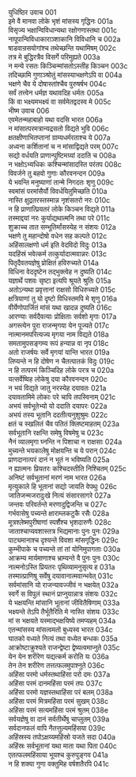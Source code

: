 युधिष्ठिर उवाच	001  
इमे वै मानवा लोके भृशं मांसस्य गृद्धिनः	001a  
विसृज्य भक्षान्विविधान्यथा रक्षोगणास्तथा	001c  
नापूपान्विविधाकाराञ्शाकानि विविधानि च	002a  
षाडवान्रसयोगांश्च तथेच्छन्ति यथामिषम्	002c  
तत्र मे बुद्धिरत्रैव विसर्गे परिमुह्यते	003a  
न मन्ये रसतः किञ्चिन्मांसतोऽस्तीह किञ्चन	003c  
तदिच्छामि गुणाञ्श्रोतुं मांसस्याभक्षणेऽपि वा	004a  
भक्षणे चैव ये दोषास्तांश्चैव पुरुषर्षभ	004c  
सर्वं तत्त्वेन धर्मज्ञ यथावदिह धर्मतः	005a  
किं वा भक्ष्यमभक्ष्यं वा सर्वमेतद्वदस्व मे	005c  
भीष्म उवाच	006  
एवमेतन्महाबाहो यथा वदसि भारत	006a  
न मांसात्परमत्रान्यद्रसतो विद्यते भुवि	006c  
क्षतक्षीणाभितप्तानां ग्राम्यधर्मरताश्च ये	007a  
अध्वना कर्शितानां च न मांसाद्विद्यते परम्	007c  
सद्यो वर्धयति प्राणान्पुष्टिमग्र्यां ददाति च	008a  
न भक्षोऽभ्यधिकः कश्चिन्मांसादस्ति परंतप	008c  
विवर्जने तु बहवो गुणाः कौरवनन्दन	009a  
ये भवन्ति मनुष्याणां तान्मे निगदतः शृणु	009c  
स्वमांसं परमांसैर्यो विवर्धयितुमिच्छति	010a  
नास्ति क्षुद्रतरस्तस्मान्न नृशंसतरो नरः	010c  
न हि प्राणात्प्रियतरं लोके किञ्चन विद्यते	011a  
तस्माद्दयां नरः कुर्याद्यथात्मनि तथा परे	011c  
शुक्राच्च तात सम्भूतिर्मांसस्येह न संशयः	012a  
भक्षणे तु महान्दोषो वधेन सह कल्पते	012c  
अहिंसालक्षणो धर्म इति वेदविदो विदुः	013a  
यदहिंस्रं भवेत्कर्म तत्कुर्यादात्मवान्नरः	013c  
पितृदैवतयज्ञेषु प्रोक्षितं हविरुच्यते	014a  
विधिना वेददृष्टेन तद्भुक्त्वेह न दुष्यति	014c  
यज्ञार्थे पशवः सृष्टा इत्यपि श्रूयते श्रुतिः	015a  
अतोऽन्यथा प्रवृत्तानां राक्षसो विधिरुच्यते	015c  
क्षत्रियाणां तु यो दृष्टो विधिस्तमपि मे शृणु	016a  
वीर्येणोपार्जितं मांसं यथा खादन्न दुष्यति	016c  
आरण्याः सर्वदैवत्याः प्रोक्षिताः सर्वशो मृगाः	017a  
अगस्त्येन पुरा राजन्मृगया येन पूज्यते	017c  
नात्मानमपरित्यज्य मृगया नाम विद्यते	018a  
समतामुपसङ्गम्य रूपं हन्यान्न वा नृप	018c  
अतो राजर्षयः सर्वे मृगयां यान्ति भारत	019a  
लिप्यन्ते न हि दोषेण न चैतत्पातकं विदुः	019c  
न हि तत्परमं किञ्चिदिह लोके परत्र च	020a  
यत्सर्वेष्विह लोकेषु दया कौरवनन्दन	020c  
न भयं विद्यते जातु नरस्येह दयावतः	021a  
दयावतामिमे लोकाः परे चापि तपस्विनाम्	021c  
अभयं सर्वभूतेभ्यो यो ददाति दयापरः	022a  
अभयं तस्य भूतानि ददतीत्यनुशुश्रुमः	022c  
क्षतं च स्खलितं चैव पतितं क्लिष्टमाहतम्	023a  
सर्वभूतानि रक्षन्ति समेषु विषमेषु च	023c  
नैनं व्यालमृगा घ्नन्ति न पिशाचा न राक्षसाः	024a  
मुच्यन्ते भयकालेषु मोक्षयन्ति च ये परान्	024c  
प्राणदानात्परं दानं न भूतं न भविष्यति	025a  
न ह्यात्मनः प्रियतरः कश्चिदस्तीति निश्चितम्	025c  
अनिष्टं सर्वभूतानां मरणं नाम भारत	026a  
मृत्युकाले हि भूतानां सद्यो जायति वेपथुः	026c  
जातिजन्मजरादुःखे नित्यं संसारसागरे	027a  
जन्तवः परिवर्तन्ते मरणादुद्विजन्ति च	027c  
गर्भवासेषु पच्यन्ते क्षाराम्लकटुकै रसैः	028a  
मूत्रश्लेष्मपुरीषाणां स्पर्शैश्च भृशदारुणैः	028c  
जाताश्चाप्यवशास्तत्र भिद्यमानाः पुनः पुनः	029a  
पाट्यमानाश्च दृश्यन्ते विवशा मांसगृद्धिनः	029c  
कुम्भीपाके च पच्यन्ते तां तां योनिमुपागताः	030a  
आक्रम्य मार्यमाणाश्च भ्राम्यन्ते वै पुनः पुनः	030c  
नात्मनोऽस्ति प्रियतरः पृथिव्यामनुसृत्य ह	031a  
तस्मात्प्राणिषु सर्वेषु दयावानात्मवान्भवेत्	031c  
सर्वमांसानि यो राजन्यावज्जीवं न भक्षयेत्	032a  
स्वर्गे स विपुलं स्थानं प्राप्नुयान्नात्र संशयः	032c  
ये भक्षयन्ति मांसानि भूतानां जीवितैषिणाम्	033a  
भक्ष्यन्ते तेऽपि तैर्भूतैरिति मे नास्ति संशयः	033c  
मां स भक्षयते यस्माद्भक्षयिष्ये तमप्यहम्	034a  
एतन्मांसस्य मांसत्वमतो बुध्यस्व भारत	034c  
घातको वध्यते नित्यं तथा वध्येत बन्धकः	035a  
आक्रोष्टाक्रुश्यते राजन्द्वेष्टा द्वेष्यत्वमाप्नुते	035c  
येन येन शरीरेण यद्यत्कर्म करोति यः	036a  
तेन तेन शरीरेण तत्तत्फलमुपाश्नुते	036c  
अहिंसा परमो धर्मस्तथाहिंसा परो दमः	037a  
अहिंसा परमं दानमहिंसा परमं तपः	037c  
अहिंसा परमो यज्ञस्तथाहिंसा परं बलम्	038a  
अहिंसा परमं मित्रमहिंसा परमं सुखम्	038c  
अहिंसा परमं सत्यमहिंसा परमं श्रुतम्	038e  
सर्वयज्ञेषु वा दानं सर्वतीर्थेषु चाप्लुतम्	039a  
सर्वदानफलं वापि नैतत्तुल्यमहिंसया	039c  
अहिंस्रस्य तपोऽक्षय्यमहिंस्रो यजते सदा	040a  
अहिंस्रः सर्वभूतानां यथा माता यथा पिता	040c  
एतत्फलमहिंसाया भूयश्च कुरुपुङ्गव	041a  
न हि शक्या गुणा वक्तुमिह वर्षशतैरपि	041c  
